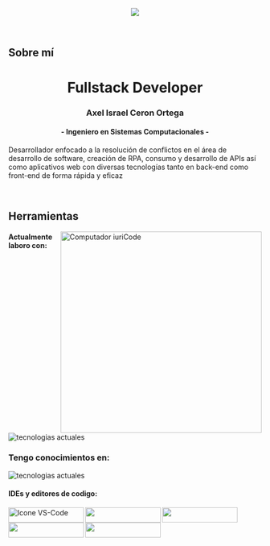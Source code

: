 

<p align="center">
 <img src="https://readme-typing-svg.herokuapp.com/?lines=Welcome+to+my+GitHub+Profile!&center=true&width=360&height=30">
</p>

<br>

## Sobre mí
<h1 align="center"> Fullstack Developer</h1>
<h3 align="center">Axel Israel Ceron Ortega</h3>
<h4 align="center">- Ingeniero en Sistemas Computacionales -</h4>
<p>
 Desarrollador enfocado a la resolución de conflictos en el área de desarrollo de software, creación de RPA, consumo y desarrollo de APIs así como aplicativos web con diversas tecnologías tanto en back-end como front-end de forma rápida y eficaz
</p>
<br>





## Herramientas


<img src="https://raw.githubusercontent.com/MicaelliMedeiros/micaellimedeiros/master/image/computer-illustration.png" min-width="400px" max-width="400px" width="400px" align="right" alt="Computador iuriCode">

#### Actualmente laboro con:

<img src="https://skillicons.dev/icons?i=html,css,js,laravel,php,bootstrap,dotnet,git&perline=4" alt="tecnologias actuales"/>

### Tengo conocimientos en:

<img src="https://skillicons.dev/icons?i=mongodb,bash,postman,py,powershell,ts,docker&perline=10" alt="tecnologias actuales"/>
  



#### IDEs y editores de codigo:



  <img height="30px" align="left" width="150px" alt="Icone VS-Code" src="https://img.shields.io/badge/Visual_Studio-5C2D91?style=for-the-badge&logo=visual%20studio&logoColor=white"/>
  <img height="30px" align="left" width="150px" alt="" src="https://img.shields.io/badge/Visual_Studio_Code-0078D4?style=for-the-badge&logo=visual%20studio%20code&logoColor=white"/>
  <img height="30px"  align="left" width="150px" alt="" src="https://img.shields.io/badge/apache%20netbeans-1B6AC6?style=for-the-badge&logo=apache%20netbeans%20IDE&logoColor=white"/>
  <img height="30px"  align="left" width="150px" alt="" src="http://img.shields.io/badge/-PHPStorm-181717?style=for-the-badge&logo=phpstorm&logoColor=white"/>
  <img height="30px"  align="left" width="150px" alt="" src="https://img.shields.io/badge/sublime_text-%23575757.svg?&style=for-the-badge&logo=sublime-text&logoColor=important"/>

 

  

<br>


